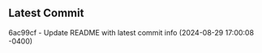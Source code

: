 
## Latest Commit
6ac99cf - Update README with latest commit info (2024-08-29 17:00:08 -0400) <Yunxi-Zhou>
